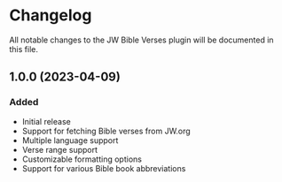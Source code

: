 # Changelog

All notable changes to the JW Bible Verses plugin will be documented in this file.

## 1.0.0 (2023-04-09)

### Added
- Initial release
- Support for fetching Bible verses from JW.org
- Multiple language support
- Verse range support
- Customizable formatting options
- Support for various Bible book abbreviations 